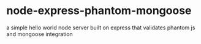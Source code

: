 # node-express-phantom-mongoose
a simple hello world node server built on express that validates phantom js and mongoose integration
